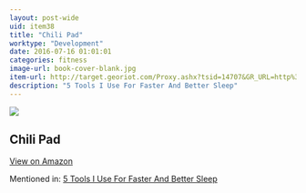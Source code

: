 ```yaml
---
layout: post-wide
uid: item38
title: "Chili Pad"
worktype: "Development"
date: 2016-07-16 01:01:01
categories: fitness
image-url: book-cover-blank.jpg
item-url: http://target.georiot.com/Proxy.ashx?tsid=14707&GR_URL=http%3A%2F%2Fwww.amazon.com%2FChiliPAD-Cube-Cooling-Heating-Mattress%2Fdp%2FB00JMLFMT2%2F
description: "5 Tools I Use For Faster And Better Sleep"
---
```

<a href="http://target.georiot.com/Proxy.ashx?tsid=14707&GR_URL=http%3A%2F%2Fwww.amazon.com%2FChiliPAD-Cube-Cooling-Heating-Mattress%2Fdp%2FB00JMLFMT2%2F" target="blank"><img src="../../../../img/thumbs/book-cover-blank.jpg" class="prod-img"></a>
<h2>Chili Pad</h2>
<p><a class="btn btn-primary" href="http://target.georiot.com/Proxy.ashx?tsid=14707&GR_URL=http%3A%2F%2Fwww.amazon.com%2FChiliPAD-Cube-Cooling-Heating-Mattress%2Fdp%2FB00JMLFMT2%2F" target="blank">View on Amazon</a><p>
<p>Mentioned in: <a href="http://fourhourworkweek.com/2015/10/17/5-tools-i-use-for-faster-and-better-sleep/" target="blank">5 Tools I Use For Faster And Better Sleep</a></p>
